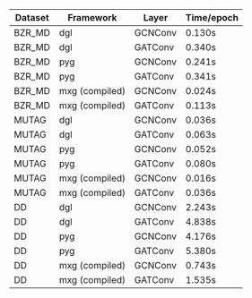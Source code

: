 | Dataset | Framework | Layer | Time/epoch |
|---------|-----------|-------|------------|
| BZR_MD | dgl | GCNConv | 0.130s |
| BZR_MD | dgl | GATConv | 0.340s |
| BZR_MD | pyg | GCNConv | 0.241s |
| BZR_MD | pyg | GATConv | 0.341s |
| BZR_MD | mxg (compiled) | GCNConv | 0.024s |
| BZR_MD | mxg (compiled) | GATConv | 0.113s |
| MUTAG | dgl | GCNConv | 0.036s |
| MUTAG | dgl | GATConv | 0.063s |
| MUTAG | pyg | GCNConv | 0.052s |
| MUTAG | pyg | GATConv | 0.080s |
| MUTAG | mxg (compiled) | GCNConv | 0.016s |
| MUTAG | mxg (compiled) | GATConv | 0.036s |
| DD | dgl | GCNConv | 2.243s |
| DD | dgl | GATConv | 4.838s |
| DD | pyg | GCNConv | 4.176s |
| DD | pyg | GATConv | 5.380s |
| DD | mxg (compiled) | GCNConv | 0.743s |
| DD | mxg (compiled) | GATConv | 1.535s |
